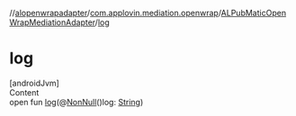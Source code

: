 //[alopenwrapadapter](../../../index.md)/[com.applovin.mediation.openwrap](../index.md)/[ALPubMaticOpenWrapMediationAdapter](index.md)/[log](log.md)



# log  
[androidJvm]  
Content  
open fun [log](log.md)(@[NonNull](https://developer.android.com/reference/kotlin/androidx/annotation/NonNull.html)()log: [String](https://developer.android.com/reference/kotlin/java/lang/String.html))  



